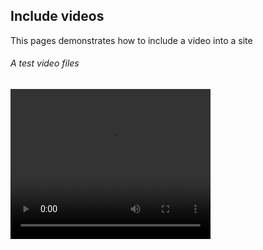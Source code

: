 ## Include videos

This pages demonstrates how to include a video into a site

###### A test video files
<video width="320" height="240" controls>
  <source src="./assets/frame_right_2.mp4" type="video/mp4">
</video>